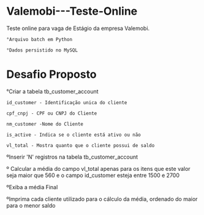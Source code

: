 # Valemobi---Teste-Online

Teste online para vaga de Estágio da empresa Valemobi.


    °Arquivo batch em Python

    °Dados persistido no MySQL

# Desafio Proposto 
°Criar a tabela tb_customer_account 

    id_customer - Identificação unica do cliente
  
    cpf_cnpj - CPF ou CNPJ do Cliente
  
    nm_customer -Nome do Cliente
  
    is_active - Indica se o cliente está ativo ou não
  
    vl_total - Mostra quanto que o cliente possui de saldo 
  
 ºInserir 'N' registros na tabela tb_customer_account 
 
 º Calcular a média do campo vl_total apenas para os itens que este valor seja maior que 560 e o campo id_customer esteja entre 1500 e 2700
 
 ºExiba a média Final
 
 ºImprima cada cliente utilizado para o cálculo da média, ordenado do maior para o menor saldo 
